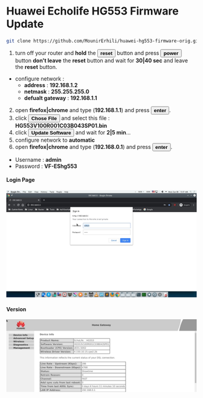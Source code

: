 # Huawei Echolife HG553 Firmware Update

```sh
git clone https://github.com/MounirErhili/huawei-hg553-firmware-orig.git
```
1) turn off your router and **hold** the <button>**reset**</button> button and press <button>**power**</button> button **don't leave** the **reset** button and wait for **30|40 sec** and leave the **reset** button.
* configure network :
  * **address** : **192.168.1.2**
  * **netmask** : **255.255.255.0**
  * **defualt gateway** : **192.168.1.1**
2. open **firefox|chrome** and type (**192.168.1.1**) and press <button>**enter**</button>.
3. click <button>**Chose File**</button> and select this file : **HG553V100R001C03B043SP01.bin**
4. click <button>**Update Software**</button> and wait for **2|5 min**...
5. configure network to **automatic**
6. open **firefox|chrome** and type (**192.168.0.1**) and press <button>**enter**</button>.

* Username : **admin**
* Password : **VF-EShg553**

#### Login Page
![alt text](https://github.com/MounirErhili/huawei-hg553-firmware-orig/blob/master/Screenshot_20200108_053759.jpeg "login page")

#### Version
![alt text](https://github.com/MounirErhili/huawei-hg553-firmware-orig/blob/master/Screenshot_20200108_053655.jpeg "version")
